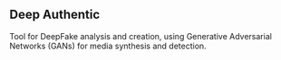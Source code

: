 ## Deep Authentic
Tool for DeepFake analysis and creation, using Generative Adversarial Networks (GANs) for media synthesis and detection.

